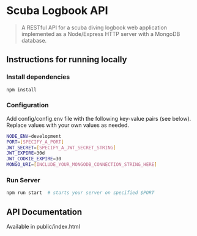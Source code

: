 # Scuba Logbook API

> A RESTful API for a scuba diving logbook web application implemented as a Node/Express HTTP server with a MongoDB database.

## Instructions for running locally

### Install dependencies

```bash
npm install
```

### Configuration

Add config/config.env file with the following key-value pairs (see below). Replace values with your own values as needed.

```bash
NODE_ENV=development
PORT=[SPECIFY_A_PORT]
JWT_SECRET=[SPECIFY_A_JWT_SECRET_STRING]
JWT_EXPIRE=30d
JWT_COOKIE_EXPIRE=30
MONGO_URI=[INCLUDE_YOUR_MONGODB_CONNECTION_STRING_HERE]
```

### Run Server

```bash
npm run start  # starts your server on specified $PORT
```

## API Documentation

Available in public/index.html

